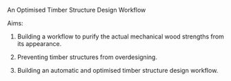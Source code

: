 An Optimised Timber Structure Design Workflow

Aims:
1. Building a workflow to purify the actual mechanical wood strengths from its appearance.

2. Preventing timber structures from overdesigning.

3. Building an automatic and optimised timber structure design workflow.
